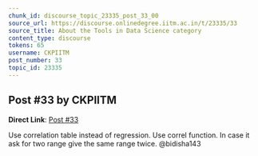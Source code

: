 ```yaml
---
chunk_id: discourse_topic_23335_post_33_00
source_url: https://discourse.onlinedegree.iitm.ac.in/t/23335/33
source_title: About the Tools in Data Science category
content_type: discourse
tokens: 65
username: CKPIITM
post_number: 33
topic_id: 23335
---
```


## Post #33 by CKPIITM

**Direct Link**: [Post #33](https://discourse.onlinedegree.iitm.ac.in/t/23335/33)

Use correlation table instead of regression. Use correl function. In case it ask for two range give the same range twice. @bidisha143
